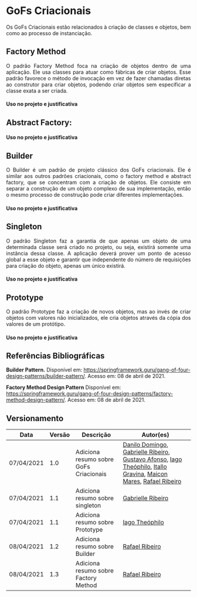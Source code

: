# GoFs Criacionais

<p align="justify">Os GoFs Criacionais estão relacionados à criação de classes e objetos, bem como ao processo de instanciação.</p>

## Factory Method

<p align="justify">O padrão Factory Method foca na criação de objetos dentro de uma aplicação. Ele usa classes para atuar como fábricas de criar objetos. Esse padrão favorece o método de invocação em vez de fazer chamadas diretas ao construtor para criar objetos, podendo criar objetos sem especificar a classe exata a ser criada.</p>

#### Uso no projeto e justificativa

## Abstract Factory:

#### Uso no projeto e justificativa

## Builder 
<p align="justify">O Builder é um padrão de projeto clássico dos GoFs criacionais. Ele é similar aos outros padrões criacionais, como o factory method e abstract factory, que se concentram com a criação de objetos. Ele consiste em separar a construção de um objeto complexo de sua implementação, então o mesmo processo de construção pode criar diferentes implementações.</p>

#### Uso no projeto e justificativa

## Singleton

<p align="justify">O padrão Singleton faz a garantia de que apenas um objeto de uma determinada classe será criado no projeto, ou seja, existirá somente uma instância dessa classe. A aplicação deverá prover um ponto de acesso global a esse objeto e garantir que independente do número de requisições para criação do objeto, apenas um único existirá.</p>

#### Uso no projeto e justificativa

## Prototype
<p align="justify">O padrão Prototype faz a criação de novos objetos, mas ao invés de criar objetos com valores não inicializados, ele cria objetos através da cópia dos valores de um protótipo.</p>

#### Uso no projeto e justificativa

## Referências Bibliográficas

**Builder Pattern.** Disponível em: https://springframework.guru/gang-of-four-design-patterns/builder-pattern/. Acesso em: 08 de abril de 2021.

**Factory Method Design Pattern** Disponível em: https://springframework.guru/gang-of-four-design-patterns/factory-method-design-pattern/. Acesso em: 08 de abril de 2021.

## Versionamento

| Data | Versão | Descrição | Autor(es) |
|------|------|------|------|
|07/04/2021|1.0|Adiciona resumo sobre GoFs Criacionais|[Danilo Domingo](https://github.com/danilow200), [Gabrielle Ribeiro](https://github.com/Gabrielle-Ribeiro), [Gustavo Afonso](https://github.com/GustavoAPS), [Iago Theóphilo](https://github.com/IagoTheophilo), [Itallo Gravina](https://github.com/itallogravina), [Maicon Mares](https://github.com/MaiconMares), [Rafael Ribeiro](https://github.com/rafaelflarrn)|
|07/04/2021|1.1|Adiciona resumo sobre singleton|[Gabrielle Ribeiro](https://github.com/Gabrielle-Ribeiro)|
|07/04/2021|1.1|Adiciona resumo sobre Prototype|[Iago Theóphilo](https://github.com/iagotheophilo)|
|08/04/2021|1.2|Adiciona resumo sobre Builder|[Rafael Ribeiro](https://github.com/rafaelflarrn)| 
|08/04/2021|1.3|Adiciona resumo sobre Factory Method|[Rafael Ribeiro](https://github.com/rafaelflarrn)| 
